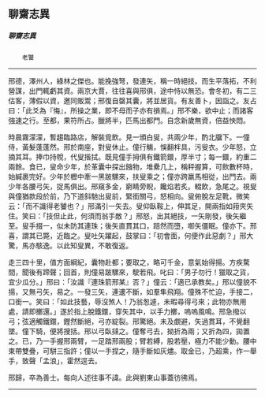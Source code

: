 

## 聊齋志異

##### 聊齋志異
　　`老饕`

* * *

邢德，澤州人，綠林之傑也。能挽強弩，發連矢，稱一時絕技。而生平落拓，不利營謀，出門輒虧其資。兩京大賈，往往喜與邢俱，途中恃以無恐。會冬初，有二三估客，薄假以資，邀同販鬻；邢復自罄其囊，將並居貨。有友善卜，因詣之。友占曰：「此爻為『悔』，所操之業，即不母而子亦有損焉。」邢不樂，欲中止；而諸客強速之行。至都，果符所占。臘將半，匹馬出都門。自念新歲無資，倍益怏悶。

時晨霧濛濛，暫趨臨路店，解裝覓飲。見一頒白叟，共兩少年，酌北牖下。一僮侍，黃髮蓬蓬然。邢於南座，對叟休止。僮行觴，悞翻柈具，污叟衣。少年怒，立摘其耳。捧巾持帨，代叟揩拭。既見僮手拇俱有鐵箭鐶，厚半寸；每一鐶，約重二兩餘。食已，叟命少年，於革囊中探出鏹物，堆纍几上，稱秤握算，可飲數杯時，始緘裹完好。少年於櫪中牽一黑跛騾來，扶叟乘之；僮亦跨羸馬相從，出門去。兩少年各腰弓矢，捉馬俱出。邢窺多金，窮睛旁睨，饞焰若炙。輟飲，急尾之。視叟與僮猶款段於前，乃下道斜馳出叟前，緊銜關弓，怒相向。叟俯脫左足靴，微笑云：「而不識得老饕也？」邢滿引一矢去。叟仰臥鞍上，伸其足，開兩指如箝夾矢住。笑曰：「技但止此，何須而翁手敵？」邢怒，出其絕技，一矢剛發，後矢繼至。叟手掇一，似未防其連珠；後矢直貫其口，踣然而墮，啣矢僵眠。僮亦下。邢喜，謂其已斃，近臨之。叟吐矢躍起，鼓掌曰：「初會面，何便作此惡劇？」邢大驚，馬亦駭逸。以此知叟異，不敢復返。

走三四十里，值方面綱紀，囊物赴都；要取之，略可千金，意氣始得揚。方疾騖間，聞後有蹄聲；回首，則僮易跛騾來，駛若飛。叱曰：「男子勿行！獵取之貨，宜少瓜分。」邢曰：「汝識『連珠箭邢某』否？」僮云：「適已承教矣。」邢以僮貌不揚，又無弓矢，易之。一發三矢，連遱不斷，如羣隼飛翔。僮殊不忙迫，手接二，口銜一。笑曰：「如此技藝，辱沒煞人！乃翁怱遽，未暇尋得弓來；此物亦無用處，請即擲還。」遂於指上脫鐵鐶，穿矢其中，以手力擲，嗚嗚風鳴。邢急撥以弓；弦適觸鐵鐶，鏗然斷絕，弓亦綻裂。邢驚絕。未及覷避，矢過貫耳，不覺翻墜。僮下騎，便將搜括。邢以弓臥撻之。僮奪弓去，拗折為兩；又折為四，拋置之。已，乃一手握邢兩臂，一足踏邢兩股；臂若縛，股若壓，極力不能少動。腰中束帶雙疊，可駢三指許；僮以一手捏之，隨手斷如灰燼。取金已，乃超乘，作一舉手，致聲「孟浪」，霍然逕去。

邢歸，卒為善士。每向人述往事不諱。此與劉東山事蓋彷彿焉。

* * *


